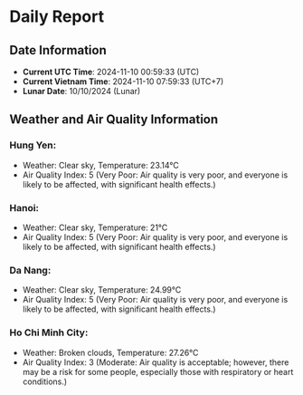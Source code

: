 # Daily Report
## Date Information
- **Current UTC Time**: 2024-11-10 00:59:33 (UTC)
- **Current Vietnam Time**: 2024-11-10 07:59:33 (UTC+7)
- **Lunar Date**: 10/10/2024 (Lunar)

## Weather and Air Quality Information

### Hung Yen:
- Weather: Clear sky, Temperature: 23.14°C
- Air Quality Index: 5 (Very Poor: Air quality is very poor, and everyone is likely to be affected, with significant health effects.)

### Hanoi:
- Weather: Clear sky, Temperature: 21°C
- Air Quality Index: 5 (Very Poor: Air quality is very poor, and everyone is likely to be affected, with significant health effects.)

### Da Nang:
- Weather: Clear sky, Temperature: 24.99°C
- Air Quality Index: 5 (Very Poor: Air quality is very poor, and everyone is likely to be affected, with significant health effects.)

### Ho Chi Minh City:
- Weather: Broken clouds, Temperature: 27.26°C
- Air Quality Index: 3 (Moderate: Air quality is acceptable; however, there may be a risk for some people, especially those with respiratory or heart conditions.)
